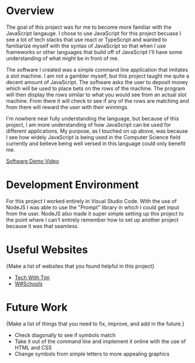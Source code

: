 # Overview


The goal of this project was for me to become more familiar with the JavaScript langauge. I chose to use JavaScript for this project becuase I see a lot of tech stacks that use react or TypeScript and wanted to familiarize myself with the syntax of JavaScript so that when I use frameworks or other languages that build off of JavaScript I'll have some understanding of what might be in front of me.  
  
The software I created was a simple command line application that imitates a slot machine. I am not a gambler myself, but this project taught me quite a decent amount of JavaScript. The software asks the user to deposit money which will be used to place bets on the rows of the machine. The program will then display the rows similar to what you would see from an actual slot machine. From there it will check to see if any of the rows are matching and from there will reward the user with their winnings.  


I'm nowhere near fully understanding the language, but because of this project, I am more understanding of how JavaScript can be used for different applications. My purpose, as I touched on up above, was because I see how widely JavaScript is being used in the Computer Science field currently and believe being well versed in this language could only benefit me.


[Software Demo Video](https://youtu.be/5DSZmzHPW9g)

# Development Environment

  
For this project I worked entirely in Visual Studio Code. With the use of NodeJS I was able to use the "Prompt" library in which I could get input from the user. NodeJS also made it super simple setting up this project to the point where I can't entirely remember how to set up another project because it was that seamless.


# Useful Websites

{Make a list of websites that you found helpful in this project}

- [Tech With Tim](https://www.youtube.com/watch?v=E3XxeE7NF30)
- [W#Schools](https://www.w3schools.com/js/)

# Future Work

{Make a list of things that you need to fix, improve, and add in the future.}

- Check diagonally to see if symbols match
- Take it out of the command line and implement it online with the use of HTML and CSS
- Change symbols from simple letters to more appealing graphics
